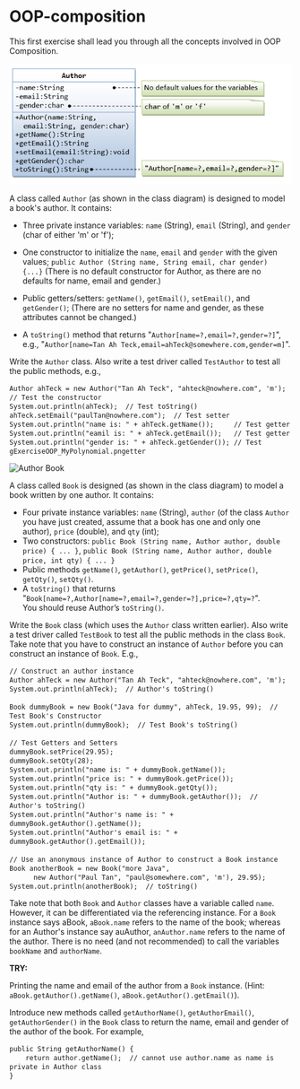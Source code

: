 # OOP-composition

This first exercise shall lead you through all the concepts involved in OOP Composition.

![Author](res/Author.PNG)

A class called `Author` (as shown in the class diagram) is designed to model a book's author. It contains:

- Three private instance variables: `name` (String), `email` (String), and `gender` (char of either 'm' or 'f');
- One constructor to initialize the `name`, `email` and `gender` with the given values;
```public Author (String name, String email, char gender) {...}```
(There is no default constructor for Author, as there are no defaults for name, email and gender.)

- Public getters/setters: `getName()`, `getEmail()`, `setEmail()`, and `getGender()`;
(There are no setters for name and gender, as these attributes cannot be changed.)

- A `toString()` method that returns "`Author[name=?,email=?,gender=?]`", e.g.,
"`Author[name=Tan Ah Teck,email=ahTeck@somewhere.com,gender=m]`".

Write the `Author` class. Also write a test driver called `TestAuthor` to test all the public methods, e.g.,
```
Author ahTeck = new Author("Tan Ah Teck", "ahteck@nowhere.com", 'm'); // Test the constructor
System.out.println(ahTeck);  // Test toString()
ahTeck.setEmail("paulTan@nowhere.com");  // Test setter
System.out.println("name is: " + ahTeck.getName());     // Test getter
System.out.println("eamil is: " + ahTeck.getEmail());   // Test getter
System.out.println("gender is: " + ahTeck.getGender()); // Test gExerciseOOP_MyPolynomial.pngetter
```

![Author Book](res/Author%20Book.PNG)

A class called `Book` is designed (as shown in the class diagram) to model a book written by one author. It contains:

- Four private instance variables: `name` (String), `author` (of the class `Author` you have just created,
assume that a book has one and only one author), `price` (double), and `qty` (int);
- Two constructors:
`public Book (String name, Author author, double price) { ... }`, 
`public Book (String name, Author author, double price, int qty) { ... }`
- Public methods `getName()`, `getAuthor()`, `getPrice()`, `setPrice()`, `getQty()`, `setQty()`.
- A `toString()` that returns "`Book[name=?,Author[name=?,email=?,gender=?],price=?,qty=?`".  
You should reuse Author’s `toString()`.

Write the `Book` class (which uses the `Author` class written earlier). 
Also write a test driver called `TestBook` to test all the public methods in the class `Book`. 
Take note that you have to construct an instance of `Author` before you can construct an instance of `Book`.
E.g.,

```
// Construct an author instance
Author ahTeck = new Author("Tan Ah Teck", "ahteck@nowhere.com", 'm');
System.out.println(ahTeck);  // Author's toString()

Book dummyBook = new Book("Java for dummy", ahTeck, 19.95, 99);  // Test Book's Constructor
System.out.println(dummyBook);  // Test Book's toString()

// Test Getters and Setters
dummyBook.setPrice(29.95);
dummyBook.setQty(28);
System.out.println("name is: " + dummyBook.getName());
System.out.println("price is: " + dummyBook.getPrice());
System.out.println("qty is: " + dummyBook.getQty());
System.out.println("Author is: " + dummyBook.getAuthor());  // Author's toString()
System.out.println("Author's name is: " + dummyBook.getAuthor().getName());
System.out.println("Author's email is: " + dummyBook.getAuthor().getEmail());

// Use an anonymous instance of Author to construct a Book instance
Book anotherBook = new Book("more Java", 
      new Author("Paul Tan", "paul@somewhere.com", 'm'), 29.95);
System.out.println(anotherBook);  // toString()
```

Take note that both `Book` and `Author` classes have a variable called `name`. 
However, it can be differentiated via the referencing instance. 
For a `Book` instance says aBook, `aBook.name` refers to the name of the book; 
whereas for an Author's instance say auAuthor, `anAuthor.name` refers to the name of the author. 
There is no need (and not recommended) to call the variables `bookName` and `authorName`.

**TRY:**

Printing the name and email of the author from a `Book` instance. 
(Hint: `aBook.getAuthor().getName()`, `aBook.getAuthor().getEmail()`).

Introduce new methods called `getAuthorName()`, `getAuthorEmail()`, `getAuthorGender()` in the `Book`
class to return the name, email and gender of the author of the book. 
For example,
```
public String getAuthorName() {
    return author.getName();  // cannot use author.name as name is private in Author class
}
```